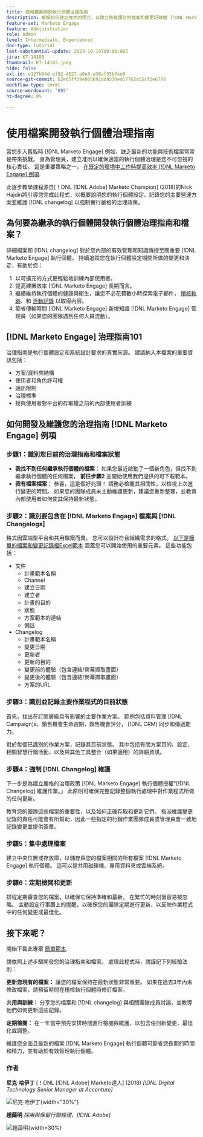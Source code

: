 ```yaml
---
title: 使用檔案開發執行個體治理指南
description: 瞭解如何建立強大的程式，以建立和維護您的檔案和變更記錄檔 [!DNL Marketo Engage] 執行個體。 這不僅可節省團隊分享知識的時間，也可提升執行個體的健全度和效率。
feature-set: Marketo Engage
feature: Administration
role: Admin
level: Intermediate, Experienced
doc-type: Tutorial
last-substantial-update: 2023-10-16T00:00:00Z
jira: KT-14103
thumbnail: KT-14103.jpeg
hide: false
exl-id: e127b84d-ef92-4527-a0e6-a36af35b7ee0
source-git-commit: b2e05ff39e065691dda530ed17762a55cf2e6778
workflow-type: tm+mt
source-wordcount: '895'
ht-degree: 0%

---
```


# 使用檔案開發執行個體治理指南

當您步入舊版時 [!DNL Marketo Engage] 例如，缺乏最新的功能與技術檔案常常是帶來挑戰。 身為管理員，建立准則以確保適當的執行個體治理是您不可忽視的核心責任。 這是重要策略之一， [在既定的環境中工作時提高效率 [!DNL Marketo Engage] 例項](https://nation.marketo.com/t5/champion-program-blogs/3-tips-to-increase-your-efficiency-in-an-inherited-instance/ba-p/247582).

此逐步教學課程源自[！DNL [!DNL Adobe] Marketo Champion] (2018)的Nick Hajdin將引導您完成此程式，以概要說明您的執行個體設定、記錄您的主要營運方案並維護 [!DNL changelog] 以強制實行嚴格的治理政策。

## 為何要為繼承的執行個體開發執行個體治理指南和檔案？

詳細檔案和 [!DNL changelog] 對於您內部的有效管理和知識傳授至關重要 [!DNL Marketo Engage] 執行個體。 持續追蹤您在執行個體設定期間所做的變更和決定，有助於您：

1. 以可擴充的方式更輕鬆地訓練內部使用者。
2. 提高建置效率 [!DNL Marketo Engage] 長期而言。
3. 繼續維持執行個體的健康與衛生，讓您不必花費數小時探索電子郵件， [稽核軌跡](https://experienceleague.adobe.com/docs/marketo/using/product-docs/administration/audit-trail/audit-trail-overview.html)、和 [活動記錄](https://experienceleague.adobe.com/docs/marketo/using/product-docs/core-marketo-concepts/smart-lists-and-static-lists/managing-people-in-smart-lists/locate-the-activity-log-for-a-person.html) 以取得內容。
4. 節省傳輸時間 [!DNL Marketo Engage] 新增知識 [!DNL Marketo Engage] 管理員（如果您的團隊遇到任何人員流動）。

## [!DNL Marketo Engage] 治理指南101

治理指南是執行個體設定和系統設計要求的真實來源。 建議納入本檔案的重要資訊包括：

* 方案/資料夾結構
* 使用者和角色許可權
* 通訊限制
* 治理標準
* 授與使用者對平台的存取權之前的內部使用者訓練

## 如何開發及維護您的治理指南 [!DNL Marketo Engage] 例項

### 步驟1：識別您目前的治理指南和檔案狀態

* **我找不到任何繼承執行個體的檔案：** 如果您最近啟動了一個新角色，但找不到繼承執行個體的任何檔案， **前往步驟2** 並開始使用我們提供的可下載範本。
* **我有檔案檔案：** 恭喜，這是個好兆頭！ 請務必檢閱其相關性，以檢視上次進行變更的時間。 如果您的團隊成員未主動維護更新，建議您重新整理，並教育內部使用者如何使其保持最新狀態。

### 步驟2：識別要包含在 [!DNL Marketo Engage] 檔案與 [!DNL Changelogs]

格式因雲端型平台和共用檔案而異。 您可以設計符合組織需求的格式。 [以下是簡單的檔案和變更記錄檔Excel範本](/help/marketo-tutorial-inherited-instance/_assets/downloads/Adobe_Marketo_Engage_Inherited_Instance_Documentation-Changlog.xlsx) 涵蓋您可以開始使用的重要元素。 這些功能包括：

* 文件
   * 計畫範本名稱
   * Channel
   * 建立日期
   * 建立者
   * 計畫的目的
   * 狀態
   * 方案範本的連結
   * 備註
* Changelog
   * 計畫範本名稱
   * 變更日期
   * 更新者
   * 更新的目的
   * 變更前的體驗（包含連結/熒幕擷取畫面）
   * 變更後的體驗（包含連結/熒幕擷取畫面）
   * 方案的URL

### 步驟3：識別並記錄主要作業程式的目前狀態

首先，找出在訂閱層級具有影響的主要作業方案。 範例包括資料管理 [!DNL Campaign]s，銷售機會生命週期，銷售機會評分， [!DNL CRM] 同步和傳遞能力。

對於每個已識別的作業方案，記錄其目前狀態。 其中包括有關方案目的、設定、相關智慧行銷活動，以及與其他工具整合（如果適用）的詳細資訊。

### 步驟4：強制 [!DNL Changelog] 維護

下一步是為建立嚴格的治理政策 [!DNL Marketo Engage] 執行個體授權&quot;[!DNL Changelog] 維護作業。」 此原則可確保完整記錄整個執行處理中對作業程式所做的任何更新。

教育您的團隊這些檔案的重要性，以及如何正確存取和更新它們。 指派維護變更記錄的責任可能會有所幫助，因此一些指定的行銷作業團隊成員或管理員會一致地記錄變更並提供簽章。

### 步驟5：集中處理檔案

建立中央位置或存放庫，以儲存與您的檔案相關的所有檔案 [!DNL Marketo Engage] 執行個體。 這可以是共用磁碟機、專用資料夾或雲端系統。

### 步驟6：定期檢閱和更新

排程定期審查您的檔案，以確保它保持準確和最新。 在繁忙的時刻很容易被忽略。 主動設定行事曆上的提醒，以確保您的團隊定期進行更新，以反映作業程式中的任何變更或最佳化。

## 接下來呢？

開始下載此專案 [簡單範本](/help/marketo-tutorial-inherited-instance/_assets/downloads/Adobe_Marketo_Engage_Inherited_Instance_Documentation-Changlog.xlsx).

請依照上述步驟開發您的治理指南和檔案。 處理此程式時，請謹記下列經驗法則：

**更新您現有的檔案：**
讓您的檔案保持在最新狀態非常重要。 如果在過去3年內未修改檔案，請預留時間在稽核執行個體時修訂檔案。

**共用與訓練：**
分享您的檔案和 [!DNL changelog] 與相關團隊成員討論，並教導他們如何更新這些記錄。

**定期檢閱：** 在一年當中預先安排時間進行檢閱與維護，以包含任何新變更、最佳化或調整。

維護您全面且最新的檔案 [!DNL Marketo Engage] 執行個體可節省您長期的時間和精力，並有助於有效管理執行個體。

### 作者

**尼克·哈伊丁**
[！DNL [!DNL Adobe] Marketo達人] (2018)
*[!DNL Digital Technology Senior Manager at Accenture]*

![尼克·哈伊丁](/help/marketo-tutorial-inherited-instance/_assets/authors/Customer_Author_Nicholas_Hajdin.png){width="30%"}

**趙藹明**
*採用與保留行銷經理，[!DNL Adobe]*

![趙藹明](/help/marketo-tutorial-inherited-instance/_assets/authors/Adobe_Author_Amy_Chiu.png){width=30%}
